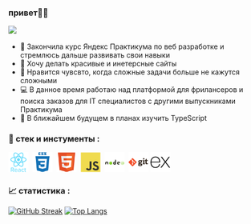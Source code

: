 ### привет✌🏻
<div id="header" align="left">
  <img src="https://media.giphy.com/media/6ib6KPmkeAjDTxMxij/giphy.gif" width="100"/>
</div>

- 📖 Закончила курс Яндекс Практикума по веб разработке и стремлюсь дальше развивать свои навыки
- 🎨 Хочу делать красивые и инетерсные сайты
- 💪 Нравится чувсвто, когда сложные задачи больше не кажутся сложными
- 💻 В данное время работаю над платформой для фрилансеров и поиска заказов для IT специалистов с другими выпускниками Практикума 
- 👀 В ближайшем будущем в планах изучить TypeScript

### 🧰 стек и инстументы :
<div>
  <img src="https://github.com/devicons/devicon/blob/master/icons/react/react-original-wordmark.svg" title="React" alt="React" width="40" height="40"/>&nbsp;
  <img src="https://github.com/devicons/devicon/blob/master/icons/css3/css3-plain-wordmark.svg"  title="CSS3" alt="CSS" width="40" height="40"/>&nbsp;
  <img src="https://github.com/devicons/devicon/blob/master/icons/html5/html5-original.svg" title="HTML5" alt="HTML" width="40" height="40"/>&nbsp;
  <img src="https://github.com/devicons/devicon/blob/master/icons/javascript/javascript-original.svg" title="JavaScript" alt="JavaScript" width="40" height="40"/>&nbsp;
  <img src="https://github.com/devicons/devicon/blob/master/icons/nodejs/nodejs-original-wordmark.svg" title="NodeJS" alt="NodeJS" width="40" height="40"/>&nbsp;
  <img src="https://github.com/devicons/devicon/blob/master/icons/git/git-original-wordmark.svg" title="Git" **alt="Git" width="40" height="40"/>
  <img src="https://github.com/devicons/devicon/blob/master/icons/express/express-original.svg" title="Express" **alt="Express" width="40" height="40"/>
</div>

### 📈  cтатистика :
[![GitHub Streak](http://github-readme-streak-stats.herokuapp.com?user=alexandraspage&theme=transparent&hide_border=true&border_radius=2&locale=ru&date_format=M%20j%5B%2C%20Y%5D)](https://git.io/streak-stats)
[![Top Langs](https://github-readme-stats.vercel.app/api/top-langs/?username=alexandraspage)](https://github.com/anuraghazra/github-readme-stats)
